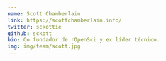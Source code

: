 ```yaml
---
name: Scott Chamberlain
link: https://scottchamberlain.info/
twitter: sckottie
github: sckott
bio: Co fundador de rOpenSci y ex líder técnico. 
img: img/team/scott.jpg
---
```


